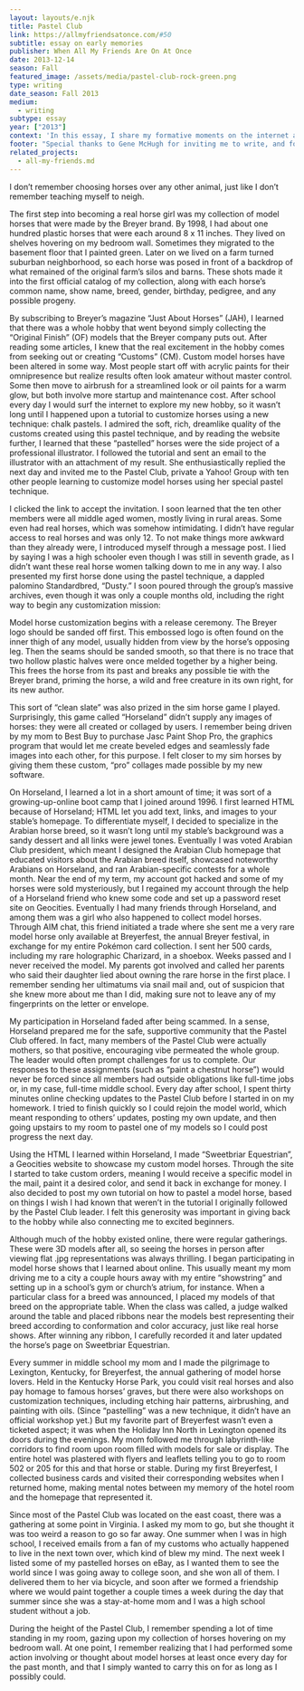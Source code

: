 ```yaml
---
layout: layouts/e.njk
title: Pastel Club
link: https://allmyfriendsatonce.com/#50
subtitle: essay on early memories
publisher: When All My Friends Are On At Once
date: 2013-12-14
season: Fall
featured_image: /assets/media/pastel-club-rock-green.png
type: writing
date_season: Fall 2013
medium:
  - writing
subtype: essay
year: ["2013"]
context: 'In this essay, I share my formative moments on the internet as a young person, which all started with my love of horses. This is a mirror of a <a href="https://allmyfriendsatonce.com/#50" target="_blank">piece</a> ↗ I created in 2013 for the project "When all my friends are on at once" organized by curator Gene McHugh, collecting and organizing early internet memories from 48 artists. I also designed and have been hosting its <a href="/e/all-my-friends">website</a>.'
footer: "Special thanks to Gene McHugh for inviting me to write, and for being open to collaborating on the whole project together."
related_projects:
  - all-my-friends.md
---
```


<p>
I don’t remember choosing horses over any other animal, just like I don’t remember teaching myself to neigh.
</p>
<p>
The first step into becoming a real horse girl was my collection of model horses that were made by the Breyer brand. By 1998, I had about one hundred plastic horses that were each around 8 x 11 inches. They lived on shelves hovering on my bedroom wall. Sometimes they migrated to the basement floor that I painted green. Later on we lived on a farm turned suburban neighborhood, so each horse was posed in front of a backdrop of what remained of the original farm’s silos and barns. These shots made it into the first official catalog of my collection, along with each horse’s common name, show name, breed, gender, birthday, pedigree, and any possible progeny.
</p>
<p>
By subscribing to Breyer’s magazine “Just About Horses” (JAH), I learned that there was a whole hobby that went beyond simply collecting the “Original Finish” (OF) models that the Breyer company puts out. After reading some articles, I knew that the real excitement in the hobby comes from seeking out or creating “Customs” (CM). Custom model horses have been altered in some way. Most people start off with acrylic paints for their omnipresence but realize results often look amateur without master control. Some then move to airbrush for a streamlined look or oil paints for a warm glow, but both involve more startup and maintenance cost. After school every day I would surf the internet to explore my new hobby, so it wasn’t long until I happened upon a tutorial to customize horses using a new technique: chalk pastels. I admired the soft, rich, dreamlike quality of the customs created using this pastel technique, and by reading the website further, I learned that these “pastelled” horses were the side project of a professional illustrator. I followed the tutorial and sent an email to the illustrator with an attachment of my result. She enthusiastically replied the next day and invited me to the Pastel Club, private a Yahoo! Group with ten other people learning to customize model horses using her special pastel technique.
</p>
<p>
I clicked the link to accept the invitation. I soon learned that the ten other members were all middle aged women, mostly living in rural areas. Some even had real horses, which was somehow intimidating. I didn’t have regular access to real horses and was only 12. To not make things more awkward than they already were, I introduced myself through a message post. I lied by saying I was a high schooler even though I was still in seventh grade, as I didn’t want these real horse women talking down to me in any way. I also presented my first horse done using the pastel technique, a dappled palomino Standardbred, “Dusty.” I soon poured through the group’s massive archives, even though it was only a couple months old, including the right way to begin any customization mission:
</p>
<p>
Model horse customization begins with a release ceremony. The Breyer logo should be sanded off first. This embossed logo is often found on the inner thigh of any model, usually hidden from view by the horse’s opposing leg. Then the seams should be sanded smooth, so that there is no trace that two hollow plastic halves were once melded together by a higher being. This frees the horse from its past and breaks any possible tie with the Breyer brand, priming the horse, a wild and free creature in its own right, for its new author.
</p>
<p>
This sort of “clean slate” was also prized in the sim horse game I played. Surprisingly, this game called “Horseland” didn’t supply any images of horses: they were all created or collaged by users. I remember being driven by my mom to Best Buy to purchase Jasc Paint Shop Pro, the graphics program that would let me create beveled edges and seamlessly fade images into each other, for this purpose. I felt closer to my sim horses by giving them these custom, “pro” collages made possible by my new software.
</p>
<p>
On Horseland, I learned a lot in a short amount of time; it was sort of a growing-up-online boot camp that I joined around 1996. I first learned HTML because of Horseland; HTML let you add text, links, and images to your stable’s homepage. To differentiate myself, I decided to specialize in the Arabian horse breed, so it wasn’t long until my stable’s background was a sandy dessert and all links were jewel tones. Eventually I was voted Arabian Club president, which meant I designed the Arabian Club homepage that educated visitors about the Arabian breed itself, showcased noteworthy Arabians on Horseland, and ran Arabian-specific contests for a whole month. Near the end of my term, my account got hacked and some of my horses were sold mysteriously, but I regained my account through the help of a Horseland friend who knew some code and set up a password reset site on Geocities. Eventually I had many friends through Horseland, and among them was a girl who also happened to collect model horses. Through AIM chat, this friend initiated a trade where she sent me a very rare model horse only available at Breyerfest, the annual Breyer festival, in exchange for my entire Pokémon card collection. I sent her 500 cards, including my rare holographic Charizard, in a shoebox. Weeks passed and I never received the model. My parents got involved and called her parents who said their daughter lied about owning the rare horse in the first place. I remember sending her ultimatums via snail mail and, out of suspicion that she knew more about me than I did, making sure not to leave any of my fingerprints on the letter or envelope.
</p>
<p>
My participation in Horseland faded after being scammed. In a sense, Horseland prepared me for the safe, supportive community that the Pastel Club offered. In fact, many members of the Pastel Club were actually mothers, so that positive, encouraging vibe permeated the whole group. The leader would often prompt challenges for us to complete. Our responses to these assignments (such as “paint a chestnut horse”) would never be forced since all members had outside obligations like full-time jobs or, in my case, full-time middle school. Every day after school, I spent thirty minutes online checking updates to the Pastel Club before I started in on my homework. I tried to finish quickly so I could rejoin the model world, which meant responding to others’ updates, posting my own update, and then going upstairs to my room to pastel one of my models so I could post progress the next day.
</p>
<p>
Using the HTML I learned within Horseland, I made “Sweetbriar Equestrian”, a Geocities website to showcase my custom model horses. Through the site I started to take custom orders, meaning I would receive a specific model in the mail, paint it a desired color, and send it back in exchange for money. I also decided to post my own tutorial on how to pastel a model horse, based on things I wish I had known that weren’t in the tutorial I originally followed by the Pastel Club leader. I felt this generosity was important in giving back to the hobby while also connecting me to excited beginners.
</p>
<p>
Although much of the hobby existed online, there were regular gatherings. These were 3D models after all, so seeing the horses in person after viewing flat .jpg representations was always thrilling. I began participating in model horse shows that I learned about online. This usually meant my mom driving me to a city a couple hours away with my entire “showstring” and setting up in a school’s gym or church’s atrium, for instance. When a particular class for a breed was announced, I placed my models of that breed on the appropriate table. When the class was called, a judge walked around the table and placed ribbons near the models best representing their breed according to conformation and color accuracy, just like real horse shows. After winning any ribbon, I carefully recorded it and later updated the horse’s page on Sweetbriar Equestrian.
</p>
<p>
Every summer in middle school my mom and I made the pilgrimage to Lexington, Kentucky, for Breyerfest, the annual gathering of model horse lovers. Held in the Kentucky Horse Park, you could visit real horses and also pay homage to famous horses’ graves, but there were also workshops on customization techniques, including etching hair patterns, airbrushing, and painting with oils. (Since “pastelling” was a new technique, it didn’t have an official workshop yet.) But my favorite part of Breyerfest wasn’t even a ticketed aspect; it was when the Holiday Inn North in Lexington opened its doors during the evenings. My mom followed me through labyrinth-like corridors to find room upon room filled with models for sale or display. The entire hotel was plastered with flyers and leaflets telling you to go to room 502 or 205 for this and that horse or stable. During my first Breyerfest, I collected business cards and visited their corresponding websites when I returned home, making mental notes between my memory of the hotel room and the homepage that represented it.
</p>
<p>
Since most of the Pastel Club was located on the east coast, there was a gathering at some point in Virginia. I asked my mom to go, but she thought it was too weird a reason to go so far away. One summer when I was in high school, I received emails from a fan of my customs who actually happened to live in the next town over, which kind of blew my mind. The next week I listed some of my pastelled horses on eBay, as I wanted them to see the world since I was going away to college soon, and she won all of them. I delivered them to her via bicycle, and soon after we formed a friendship where we would paint together a couple times a week during the day that summer since she was a stay-at-home mom and I was a high school student without a job.
</p>
<p>
During the height of the Pastel Club, I remember spending a lot of time standing in my room, gazing upon my collection of horses hovering on my bedroom wall. At one point, I remember realizing that I had performed some action involving or thought about model horses at least once every day for the past month, and that I simply wanted to carry this on for as long as I possibly could.
</p>
